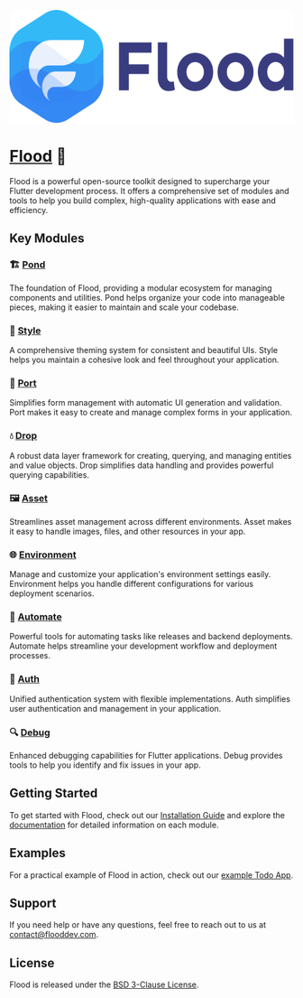 <a href="https://www.flooddev.com" ><img src="/flood_logo.png" height=200 /></a>

# [Flood](https://www.flooddev.com) 🌊

Flood is a powerful open-source toolkit designed to supercharge your Flutter development process. It offers a comprehensive set of modules and tools to help you build complex, high-quality applications with ease and efficiency.

## Key Modules

### 🏗️ [Pond](https://docs.flooddev.com/pond)
The foundation of Flood, providing a modular ecosystem for managing components and utilities. Pond helps organize your code into manageable pieces, making it easier to maintain and scale your codebase.

### 🎨 [Style](https://docs.flooddev.com/style)
A comprehensive theming system for consistent and beautiful UIs. Style helps you maintain a cohesive look and feel throughout your application.

### 🚢 [Port](https://docs.flooddev.com/port)
Simplifies form management with automatic UI generation and validation. Port makes it easy to create and manage complex forms in your application.

### 💧 [Drop](https://docs.flooddev.com/drop)
A robust data layer framework for creating, querying, and managing entities and value objects. Drop simplifies data handling and provides powerful querying capabilities.

### 🖼️ [Asset](https://docs.flooddev.com/asset)
Streamlines asset management across different environments. Asset makes it easy to handle images, files, and other resources in your app.

### 🌐 [Environment](https://docs.flooddev.com/environment)
Manage and customize your application's environment settings easily. Environment helps you handle different configurations for various deployment scenarios.

### 🤖 [Automate](https://docs.flooddev.com/automate)
Powerful tools for automating tasks like releases and backend deployments. Automate helps streamline your development workflow and deployment processes.

### 🔐 [Auth](https://docs.flooddev.com/auth)
Unified authentication system with flexible implementations. Auth simplifies user authentication and management in your application.

### 🔍 [Debug](https://docs.flooddev.com/debug)
Enhanced debugging capabilities for Flutter applications. Debug provides tools to help you identify and fix issues in your app.

## Getting Started

To get started with Flood, check out our [Installation Guide](https://docs.flooddev.com/install-and-run-your-first-app) and explore the [documentation](https://docs.flooddev.com) for detailed information on each module.

## Examples

For a practical example of Flood in action, check out our [example Todo App](https://github.com/JLogical-Apps/flood-example).

## Support

If you need help or have any questions, feel free to reach out to us at [contact@flooddev.com](mailto:contact@flooddev.com).

## License

Flood is released under the [BSD 3-Clause License](LICENSE).
